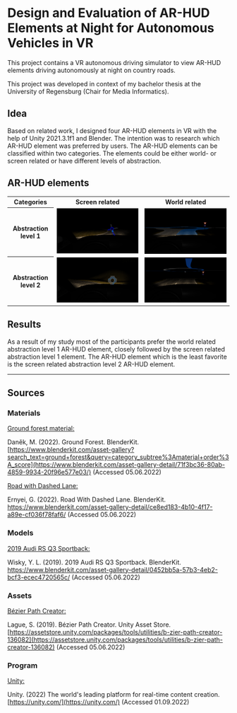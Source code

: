 # Design and Evaluation of AR-HUD Elements at Night for Autonomous Vehicles in VR

This project contains a VR autonomous driving simulator to view AR-HUD elements driving autonomously at night on country roads.

This project was developed in context of my bachelor thesis at the University of Regensburg (Chair for Media Informatics).


## Idea
Based on related work, I designed four AR-HUD elements in VR with the help of Unity 2021.3.1f1 and Blender. 
The intention was to research which AR-HUD element was preferred by users.
The AR-HUD elements can be classified within two categories. The elements could be either world- or screen related or have different levels of abstraction.

## AR-HUD elements
<table>
  <tr>
    <th>Categories</th>
    <th>Screen related</th>
    <th>World related</th>
  </tr>
  <tr>
    <th>Abstraction level 1</th>
    <td><img width = "700em" src="/docs/abstraction_1_screen_fix.png"></td>
    <td><img width = "700em" src="/docs/abstraction_1_world_fix.png"></td>
  </tr>
  <tr>
    <th>Abstraction level 2</th>
    <td><img width = "700em" src="/docs/abstraction_2_screen_fix.png"></td>
    <td><img width = "700em" src="/docs/abstraction_2_world_fix.png"></td>
  </tr>
</table>

## Results
As a result of my study most of the participants prefer the world related abstraction level 1 AR-HUD element, closely followed by the screen related abstraction level 1 element.
The AR-HUD element which is the least favorite is the screen related abstraction level 2 AR-HUD element.


___




## Sources

### Materials

<ins>Ground forest material:</ins>

Daněk, M. (2022). Ground Forest. BlenderKit. [https://www.blenderkit.com/asset-gallery?search_text=ground+forest&query=category_subtree%3Amaterial+order%3A_score](https://www.blenderkit.com/asset-gallery-detail/71f3bc36-80ab-4859-9934-20f96e577e03/) (Accessed 05.06.2022)

<ins>Road with Dashed Lane:</ins>

Ernyei, G. (2022). Road With Dashed Lane. BlenderKit. https://www.blenderkit.com/asset-gallery-detail/ce8ed183-4b10-4f17-a89e-cf036f78faf6/ (Accessed 05.06.2022)

### Models

<ins>2019 Audi RS Q3 Sportback:</ins>

Wisky, Y. L. (2019). 2019 Audi RS Q3 Sportback. BlenderKit. https://www.blenderkit.com/asset-gallery-detail/0452bb5a-57b3-4eb2-bcf3-ecec4720565c/ (Accessed 05.06.2022)

### Assets

<ins>Bézier Path Creator:</ins>

Lague, S. (2019). Bézier Path Creator. Unity Asset Store. [https://assetstore.unity.com/packages/tools/utilities/b-zier-path-creator-136082](https://assetstore.unity.com/packages/tools/utilities/b-zier-path-creator-136082) (Accessed 05.06.2022)

### Program

<ins>Unity:</ins>

Unity. (2022) The world's leading platform for real-time content creation. [https://unity.com/](https://unity.com/) (Accessed 01.09.2022)



